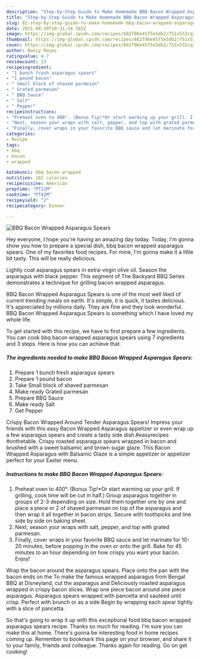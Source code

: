 ```yaml
---
description: "Step-by-Step Guide to Make Homemade BBQ Bacon Wrapped Asparagus Spears"
title: "Step-by-Step Guide to Make Homemade BBQ Bacon Wrapped Asparagus Spears"
slug: 82-step-by-step-guide-to-make-homemade-bbq-bacon-wrapped-asparagus-spears
date: 2021-08-30T10:31:34.585Z
image: https://img-global.cpcdn.com/recipes/682f06e45f5e5db2/751x532cq70/bbq-bacon-wrapped-asparagus-spears-recipe-main-photo.jpg
thumbnail: https://img-global.cpcdn.com/recipes/682f06e45f5e5db2/751x532cq70/bbq-bacon-wrapped-asparagus-spears-recipe-main-photo.jpg
cover: https://img-global.cpcdn.com/recipes/682f06e45f5e5db2/751x532cq70/bbq-bacon-wrapped-asparagus-spears-recipe-main-photo.jpg
author: Nancy Reyes
ratingvalue: 4.7
reviewcount: 13
recipeingredient:
- "1 bunch fresh asparagus spears"
- "1 pound bacon"
- " Small block of shaved parmesan"
- " Grated parmesan"
- " BBQ Sauce"
- " Salt"
- " Pepper"
recipeinstructions:
- "Preheat oven to 400°. (Bonus Tip!*Or start warming up your grill. If grilling, cook time will be cut in half.) Group asparagus together in groups of 2-3 depending on size. Hold them together one by one and place a piece or 2 of shaved parmesan on top of the asparagus and then wrap it all together in bacon strips. Secure with toothpicks and line side by side on baking sheet."
- "Next, season your wraps with salt, pepper, and top with grated parmesan."
- "Finally, cover wraps in your favorite BBQ sauce and let marinate for 10-20 minutes, before popping in the oven or onto the grill. Bake for 45 minutes to an hour depending on how crispy you want your bacon. Enjoy!"
categories:
- Recipe
tags:
- bbq
- bacon
- wrapped

katakunci: bbq bacon wrapped 
nutrition: 262 calories
recipecuisine: American
preptime: "PT11M"
cooktime: "PT42M"
recipeyield: "2"
recipecategory: Dinner

---
```



![BBQ Bacon Wrapped Asparagus Spears](https://img-global.cpcdn.com/recipes/682f06e45f5e5db2/751x532cq70/bbq-bacon-wrapped-asparagus-spears-recipe-main-photo.jpg)

Hey everyone, I hope you're having an amazing day today. Today, I'm gonna show you how to prepare a special dish, bbq bacon wrapped asparagus spears. One of my favorites food recipes. For mine, I'm gonna make it a little bit tasty. This will be really delicious.

Lightly coat asparagus spears in extra-virgin olive oil. Season the asparagus with black pepper. This segment of The Backyard BBQ Series demonstrates a technique for grilling bacon wrapped asparagus.

BBQ Bacon Wrapped Asparagus Spears is one of the most well liked of current trending meals on earth. It's simple, it is quick, it tastes delicious. It's appreciated by millions daily. They are fine and they look wonderful. BBQ Bacon Wrapped Asparagus Spears is something which I have loved my whole life.


To get started with this recipe, we have to first prepare a few ingredients. You can cook bbq bacon wrapped asparagus spears using 7 ingredients and 3 steps. Here is how you can achieve that.

<!--inarticleads1-->

##### The ingredients needed to make BBQ Bacon Wrapped Asparagus Spears:

1. Prepare 1 bunch fresh asparagus spears
1. Prepare 1 pound bacon
1. Take  Small block of shaved parmesan
1. Make ready  Grated parmesan
1. Prepare  BBQ Sauce
1. Make ready  Salt
1. Get  Pepper


Crispy Bacon Wrapped Around Tender Asparagus Spears! Impress your friends with this easy Bacon Wrapped Asparagus appetizer or even wrap up a few asparagus spears and create a tasty side dish.#easyrecipes #onthetable. Crispy roasted asparagus spears wrapped in bacon and brushed with a sweet balsamic and brown sugar glaze. This Bacon Wrapped Asparagus with Balsamic Glaze is a simple appetizer or appetizer perfect for your Easter menu. 

<!--inarticleads2-->

##### Instructions to make BBQ Bacon Wrapped Asparagus Spears:

1. Preheat oven to 400°. (Bonus Tip!*Or start warming up your grill. If grilling, cook time will be cut in half.) Group asparagus together in groups of 2-3 depending on size. Hold them together one by one and place a piece or 2 of shaved parmesan on top of the asparagus and then wrap it all together in bacon strips. Secure with toothpicks and line side by side on baking sheet.
1. Next, season your wraps with salt, pepper, and top with grated parmesan.
1. Finally, cover wraps in your favorite BBQ sauce and let marinate for 10-20 minutes, before popping in the oven or onto the grill. Bake for 45 minutes to an hour depending on how crispy you want your bacon. Enjoy!


Wrap the bacon around the asparagus spears. Place onto the pan with the bacon ends on the To make the famous wrapped asparagus from Bengal BBQ at Disneyland, cut the asparagus and Deliciously roasted asparagus wrapped in crispy bacon slices. Wrap one piece bacon around one piece asparagus. Asparagus spears wrapped with pancetta and sautéed until crisp. Perfect with brunch or as a side Begin by wrapping each spear tightly with a slice of pancetta. 

So that's going to wrap it up with this exceptional food bbq bacon wrapped asparagus spears recipe. Thanks so much for reading. I'm sure you can make this at home. There's gonna be interesting food in home recipes coming up. Remember to bookmark this page on your browser, and share it to your family, friends and colleague. Thanks again for reading. Go on get cooking!
